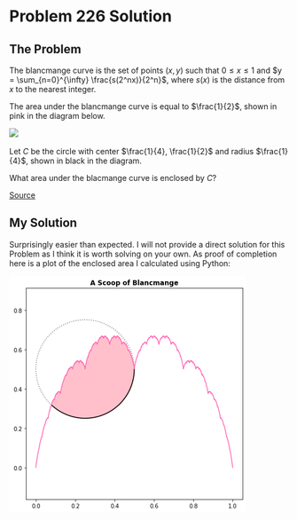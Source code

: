 # Problem 226 Solution

## The Problem

The blancmange curve is the set of points $(x,y)$ such that $0 \le x \le 1$ and $y = \sum_{n=0}^{\infty} \frac{s(2^nx)}{2^n}$, where $s(x)$ is the distance from $x$ to the nearest integer. 

The area under the blancmange curve is equal to $\frac{1}{2}$, shown in pink in the diagram below.

![](https://projecteuler.net/resources/images/0226_scoop2.gif?1678992055)

Let $C$ be the circle with center $\frac{1}{4}, \frac{1}{2}$ and radius $\frac{1}{4}$, shown in black in the diagram. 

What area under the blacmange curve is enclosed by $C$?


[Source](https://projecteuler.net/problem=226)

## My Solution

Surprisingly easier than expected. I will not provide a direct solution for this Problem as I think it is worth solving on your own. As proof of completion here is a plot of the enclosed area I calculated using Python:

![](./images/intersection_plot.png)

